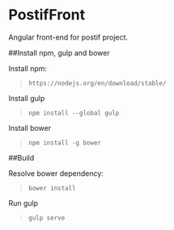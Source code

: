 # PostifFront

Angular front-end for postif project.

##Install npm, gulp and bower

Install npm:

> `https://nodejs.org/en/download/stable/`

Install gulp
>`npm install --global gulp`

Install bower
>`npm install -g bower`

##Build

Resolve bower dependency:
> `bower install`

Run gulp
> `gulp serve`
